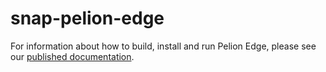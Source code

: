 # snap-pelion-edge

For information about how to build, install and run Pelion Edge, please see our [published documentation](https://developer.pelion.com/docs/device-management-edge/latest/quick-start/snapcraft-quick-start.html).
